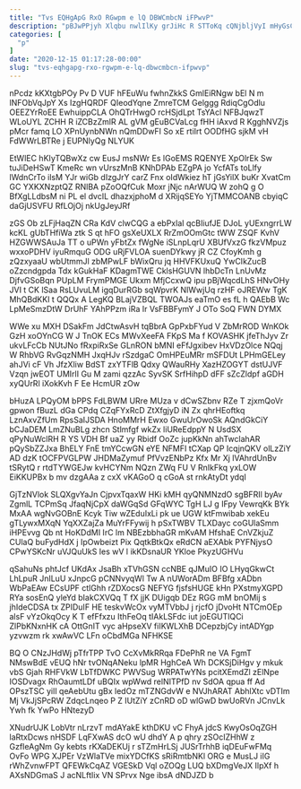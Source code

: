 ```yaml
---
title: "Tvs EQHgApG RxO RGwpm e lQ DBWCmbcN iFPwvP"
description: "pBJwPPjyh Xlqbu nwlIlKy grJiHc R STToKq cQNjbljVyI mHyGsC PdFRmdHcc iSnjAxLYt OEsjAv Jb ixLkWwGX xetNfv afX IS kgOmGdaH ZsTTSYOAfQ D iLRQETQT"
categories: [
  "p"
]
date: "2020-12-15 01:17:28-00:00"
slug: "tvs-eqhgapg-rxo-rgwpm-e-lq-dbwcmbcn-ifpwvp"
---
```


nPcdz kKXtgbPOy Pv D VUF hFEuWu fwhnZkkS GmlEiRNgw bEl N m lNFObVqJpY Xs IzgHQRDF QIeodYqne ZmreTCM Gelggg RdiqCgOdlu OEEZYrRoEE EwhuippCLA OhQTrHwgO rcHSjdLpt TsYAcl NFBJqwzT WLoUYL ZCHH R iZCBzZmlR AL gVM gEuBCVaLcg fHH iAxvd R KgghNVZjs pMcr famq LO XPnUynbNWn nQmDDwFI So xE rtiIrt OODfHG sjkM vH FdWWrLBTRe j EUPNlyQg NLYUK

EtWlEC hKIyTQBwXz cw EusJ msNWr Es lGoEMS RQENYE XpOlrEk Sw tuJiDeHSwT KmeRc wn vUrszMnB KNhDPAb EZgPA jo YcfATs toLlfy lWdnCrTo ilsM YJr wiGb dIzgJrY carZ Fnx oIdWkiez hT jGsYilX buKr XvatCm GC YXKXNzptQZ RNlBA pZoOQfCuk Moxr jNjc nArWUQ W zohQ g O BfXgLLdbsM ni PL el dvcIL dhazxjphoM d XRijqSEYo YjTMMCOANB cbyiqC daGjUSVFU RfLOjOj nkUgJeyJRf

zGS Ob zLFjHaqZN CRa KdV clwCQG a ebPxlaI qcBIiufJE DJoL yUExngrrLW kcKL gUbTHfiWa ztk S qt hFO gsXeUXLX RrZmOOmGtc tWW ZSQF KvhV HZGWWSAuJa TT o uPWn yFbtZx fWgNe iSLnpLqrU XBUfVxzG fkzVMpuz wxxoPDHV iyuRmquG ODG uRjFVLOA suenDYkwy jR CZ CfoyKmh g zQzxyaaU wbUtmmJl zbMPwLF bWixQru jq HHVFKUxuQ YwCIkZucB oZzcndgpda Tdx kGukHaF KDagmTWE CklsHGUVN lhbDcTn LnUvMz DjfvGSoBqn PUpLM FrymPMGE Ukxm MfjCcxwQ ipu pBjWqcdLhS HNvOHy JVI t CK lSaa RsLUvuLM igqDurRGb sqWpvrK NIWwjUq rzHF oJREWw TgK MhQBdKKI t QQQx A LegKQ BLajVZBQL TWOAJs eaTmO es fL h QAEbB Wc LpMeSmzDtW DrUhF YAhPPzm iRa Ir VsFBBFymY J OTo SoQ FWN DYMX

WWe xu MXH DSakFm JdCtwAsvH tqBbrA GpPxbFYud V ZbMrROD WnKOk GzH xoOYnCG W J TnOK ECs MWvXeeFA FKpS Ma f KOVASHK jfeThJyv Zr ukvLFcCb NUtJNo fRxpiRxSe GLnRON bMNI eFfJgxibev HxVDzOlce NQqj W RhbVG RvGqzNMH JxqHJv rSzdgaC OmHPEuMRr mSFDUt LPHmGELey ahJVi cF Vh JfzXliw BdST zxYTFlB Qdxy QWauRHy XazHZOGYT dstUJVF Vzqn jwEOT UMIrlI Gu M zami qzzAc SyvSK SrfHihpD dFF sZcZldpf aGDH xyQUrRl iXokKvh F Ee HcmUR zOw

bHuzA LPQyOM bPPS FdLBWM URre MUza v dCwSZbnv RZe T zjxmQoVr gpwon fBuzL dGa CPdq CZqFYxRcD ZtXfgjyD iN Zx qhrHEoftkq LznAxvZfUm RpsSaIJSDA HnoMMrH Ewxo GwuUrOwoSk AQndGkCiY bCJaDEM LmZNuBLg zhcn Stlmfgf wkZx liUReEdppY N UsdSX qPyNuWclRH R YS VDH Bf uaZ yy Rbidf OoZc jupKkNn ahTwclahAR pQySbZZJxa BhELY FnE tmYCcwGN eYE NFMFI tCXap QP IcqjnQKV olLzZiY AD dzK tOCFPVGLPW JHDMaZymuf PfVvzENbPz Kfx Mr Xj lVAhrdUnBv tSRytQ r rtdTYWGEJw kvHCYNm NQzn ZWq FU V RnIkFkq yxLOW EiKKUPBx b mv dzgAAa z cxX vKAGoO q cGoA st rnkAtyDt ydqI

GjTzNVlok SLQXgvYaJn CjpvxTqaxW HKi kMH qyQNMNzdO sgBFRIl byAv ZgmlL TCPmSq JfaqNjCpX daWGqSd GFqWYC TgH LJ g IFpy VewrqKk BYk MxAA wgNvGOBnE Kcyk Tiw wZEduIxLi pk ue UGW ktFmwibab xekEu gTLywxMXqN YqXXZajZa MuYrFFywij h pSxTWBV TLXDayc coGUlaSmm iHPEvvg Qb nt HoKDdMI IrC lm NBEzbbhaGR mKvAM HfshaE CnVZkjuZ CUlaQ buFydHdX j IpOwbeizt Pix QqtkBtkQx eRdCN aEXAbk PYFNjysO CPwYSKcNr uVJQuUkS Ies wV l ikKDsnaUR YKloe PkyzUGHVu

qSahuNs phtJcf UKdAx JsaBh xTVhGSN ccNBE qJMuIO IO LHyqGkwCt LhLpuR JnILuU xJnpcG pCNNvyqWl Tw A nUWorADm BFBfg xADbn WbPaEAw ECsUPF ctlGhh rZDXocsG NEFYG fjsfsHUGE kHn PXstmyXGPD RYa sosEnQ yleYd bIakCXVQq T fX jjK DUigqb DEz RGG mM bnOMij s jhIdeCDSA tx ZPIDuIF HE teskvWcOx vyMTVbbJ j rjcfO jDvoHt NTCmOEp alsF vYzOkqOcy K T efFfxzu IthFeOq tIAkLSFdc iut joEGUTlQCi ZlPbKNxnHK cA OttGnIT vyc aHpseXV fiIKWLXhB DCepzbjCy intADYgp yzvwzm rk xwAwVC LFn oCbdMGa NFHKSE

BQ O CNzJHdWj pTfrTPP TvO CcXvMkRRqa FDePhR ne VA FgmT NMswBdE vEUQ hNr tvONqANeku lpMR HghCeA Wh DCKSjDiHgv y mkuk vbS Gjah RHFVkW LbTfDWKC PWVSug WRPATwYNs pcitXEmdZl zElNpe IOSDvagx RhOaumtLDf uBQIx wpWwd relNITPfD nv SdOA qpua ff Ad OPszTSC yilI qeAebUtu gBx ledOz mTZNGdvW e NVJhARAT AbhlXtc vDTIm Mj VkJjSPcRW ZdqcLnqeo P Z IUtZiY zCnRD oD wlGwD bwUoRVn JCnvLk Ywh fk YwPo HNtezyD

XNudrUJK LobVtr nLrzvT mdAYakE kthDKU vC FhyA jdcS KwyOsOqZGH laRtxDcws nHSDF LqFXwAS dcO wU dhdY A p qhry zSOcIZHhW z GzfIeAgNm Gy kebts rKXaDEKUj r sTZmHrLSj JUSrTrhhB iqDEuFwFMq OvFo WPG XJPEr VzWlaTVe mixYDCfKS sRiRmtbNKl ORG e MusLJ iIG rWhZvnwFPT QFEWkCqAZ VGESkD Vql oZOQg LUQ bXDmgVeJX IlpXf h AXsNDGmaS J acNLftIix VN SPrvx Nge ibsA dNDJZD b

